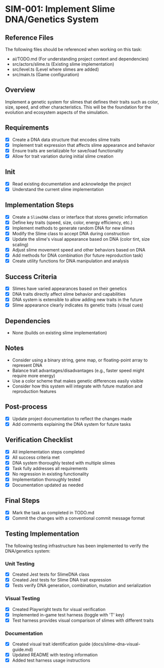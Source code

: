 # SIM-001: Implement Slime DNA/Genetics System

## Reference Files
The following files should be referenced when working on this task:
- ai/TODO.md (For understanding project context and dependencies)
- src/actors/slime.ts (Existing slime implementation)
- src/level.ts (Level where slimes are added)
- src/main.ts (Game configuration)

## Overview
Implement a genetic system for slimes that defines their traits such as color, size, speed, and other characteristics. This will be the foundation for the evolution and ecosystem aspects of the simulation.

## Requirements
- [x] Create a DNA data structure that encodes slime traits
- [x] Implement trait expression that affects slime appearance and behavior
- [x] Ensure traits are serializable for save/load functionality
- [x] Allow for trait variation during initial slime creation

## Init
- [x] Read existing documentation and acknowledge the project
- [x] Understand the current slime implementation

## Implementation Steps
- [x] Create a `SlimeDNA` class or interface that stores genetic information
- [x] Define key traits (speed, size, color, energy efficiency, etc.)
- [x] Implement methods to generate random DNA for new slimes
- [x] Modify the Slime class to accept DNA during construction
- [x] Update the slime's visual appearance based on DNA (color tint, size scaling)
- [x] Adjust slime movement speed and other behaviors based on DNA
- [x] Add methods for DNA combination (for future reproduction task)
- [x] Create utility functions for DNA manipulation and analysis

## Success Criteria
- [x] Slimes have varied appearances based on their genetics
- [x] DNA traits directly affect slime behavior and capabilities
- [x] DNA system is extensible to allow adding new traits in the future
- [x] Slime appearance clearly indicates its genetic traits (visual cues)

## Dependencies
- None (builds on existing slime implementation)

## Notes
- Consider using a binary string, gene map, or floating-point array to represent DNA
- Balance trait advantages/disadvantages (e.g., faster speed might require more energy)
- Use a color scheme that makes genetic differences easily visible
- Consider how this system will integrate with future mutation and reproduction features

## Post-process
- [x] Update project documentation to reflect the changes made
- [x] Add comments explaining the DNA system for future tasks

## Verification Checklist
- [x] All implementation steps completed
- [x] All success criteria met
- [x] DNA system thoroughly tested with multiple slimes
- [x] Task fully addresses all requirements
- [x] No regression in existing functionality
- [x] Implementation thoroughly tested
- [x] Documentation updated as needed

## Final Steps
- [x] Mark the task as completed in TODO.md
- [x] Commit the changes with a conventional commit message format 

## Testing Implementation
The following testing infrastructure has been implemented to verify the DNA/genetics system:

### Unit Testing
- [x] Created Jest tests for SlimeDNA class
- [x] Created Jest tests for Slime DNA trait expression
- [x] Tests verify DNA generation, combination, mutation and serialization

### Visual Testing
- [x] Created Playwright tests for visual verification
- [x] Implemented in-game test harness (toggle with 'T' key)
- [x] Test harness provides visual comparison of slimes with different traits

### Documentation
- [x] Created visual trait identification guide (docs/slime-dna-visual-guide.md)
- [x] Updated README with testing information
- [x] Added test harness usage instructions 
